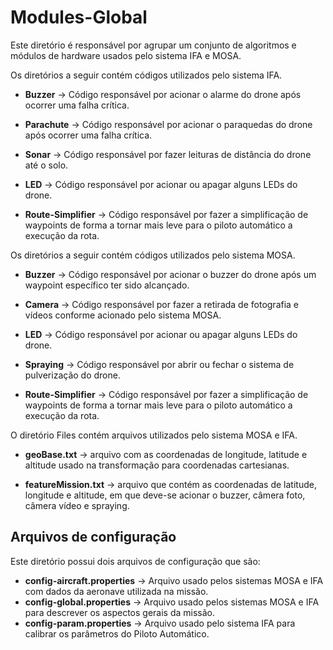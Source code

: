 # Modules-Global

Este diretório é responsável por agrupar um conjunto de algoritmos e módulos de hardware usados pelo sistema IFA e MOSA. 

Os diretórios a seguir contém códigos utilizados pelo sistema IFA.

* **Buzzer** -> Código responsável por acionar o alarme do drone após ocorrer uma falha crítica. 

* **Parachute** -> Código responsável por acionar o paraquedas do drone após ocorrer uma falha crítica. 

* **Sonar** -> Código responsável por fazer leituras de distância do drone até o solo.

* **LED** -> Código responsável por acionar ou apagar alguns LEDs do drone.

* **Route-Simplifier** -> Código responsável por fazer a simplificação de waypoints de forma a tornar mais leve para o piloto automático a execução da rota.

Os diretórios a seguir contém códigos utilizados pelo sistema MOSA.

* **Buzzer** -> Código responsável por acionar o buzzer do drone após um waypoint específico ter sido alcançado. 

* **Camera** -> Código responsável por fazer a retirada de fotografia e vídeos conforme acionado pelo sistema MOSA.

* **LED** -> Código responsável por acionar ou apagar alguns LEDs do drone.

* **Spraying** -> Código responsável por abrir ou fechar o sistema de pulverização do drone.

* **Route-Simplifier** -> Código responsável por fazer a simplificação de waypoints de forma a tornar mais leve para o piloto automático a execução da rota.

O diretório Files contém arquivos utilizados pelo sistema MOSA e IFA.

* **geoBase.txt** -> arquivo com as coordenadas de longitude, latitude e altitude usado na transformação para coordenadas cartesianas.

* **featureMission.txt** -> arquivo que contém as coordenadas de latitude, longitude e altitude, em que deve-se acionar o buzzer, câmera foto, câmera vídeo e spraying.

## Arquivos de configuração

Este diretório possui dois arquivos de configuração que são:

* **config-aircraft.properties** -> Arquivo usado pelos sistemas MOSA e IFA com dados da aeronave utilizada na missão.
* **config-global.properties** -> Arquivo usado pelos sistemas MOSA e IFA para descrever os aspectos gerais da missão.
* **config-param.properties** -> Arquivo usado pelo sistema IFA para calibrar os parâmetros do Piloto Automático.
